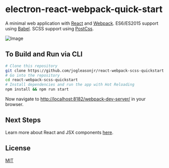 # electron-react-webpack-quick-start

A minimal web application with [React](https://facebook.github.io/react/) and [Webpack](https://webpack.github.io/). ES6/ES2015 support using [Babel](https://babeljs.io/). SCSS support using [PostCss](https://github.com/postcss/postcss).

![Image](https://github.com/jogleasonjr/react-webpack-scss-quickstart/blob/master/screenshots/dev-server.png)

## To Build and Run via CLI

```bash
# Clone this repository
git clone https://github.com/jogleasonjr/react-webpack-scss-quickstart
# Go into the repository
cd react-webpack-scss-quickstart
# Install dependencies and run the app with Hot Reloading
npm install && npm run start
```
Now navigate to [http://localhost:8182/webpack-dev-server/](http://localhost:8182/webpack-dev-server/) in your browser.

## Next Steps

Learn more about React and JSX components [here](https://facebook.github.io/react/docs/getting-started.html).

## License

[MIT](https://tldrlegal.com/license/mit-license)

